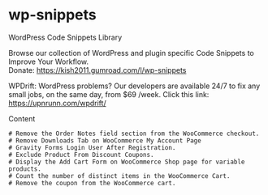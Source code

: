 # wp-snippets
WordPress Code Snippets Library

Browse our collection of WordPress and plugin specific Code Snippets to Improve Your Workflow.\
Donate: https://kish2011.gumroad.com/l/wp-snippets

WPDrift: WordPress problems? Our developers are available 24/7 to fix any small jobs, on the same day, from $69 /week.
Click this link: https://upnrunn.com/wpdrift/

Content
~~~~~~~~~~~
# Remove the Order Notes field section from the WooCommerce checkout.
# Remove Downloads Tab on WooCommerce My Account Page
# Gravity Forms Login User After Registration.
# Exclude Product From Discount Coupons.
# Display the Add Cart Form on WooCommerce Shop page for variable products.
# Count the number of distinct items in the WooCommerce Cart.
# Remove the coupon from the WooCommerce cart.
